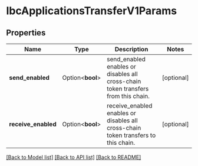 # IbcApplicationsTransferV1Params

## Properties

Name | Type | Description | Notes
------------ | ------------- | ------------- | -------------
**send_enabled** | Option<**bool**> | send_enabled enables or disables all cross-chain token transfers from this chain. | [optional]
**receive_enabled** | Option<**bool**> | receive_enabled enables or disables all cross-chain token transfers to this chain. | [optional]

[[Back to Model list]](../README.md#documentation-for-models) [[Back to API list]](../README.md#documentation-for-api-endpoints) [[Back to README]](../README.md)


